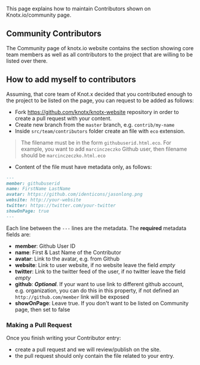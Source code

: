 This page explains how to maintain Contributors shown on Knotx.io/community page.

## Community Contributors

The Community page of knotx.io website contains the section showing core team members as well as all contributors to the project that are willing to be listed over there.

## How to add myself to contributors

Assuming, that core team of Knot.x decided that you contributed enough to the project to be listed on the page, you can request to be added as follows:
- Fork https://github.com/knotx/knotx-website repository in order to create a pull request with your content.
- Create new branch from the `master` branch, e.g. `contrib/my-name`
- Inside `src/team/contributors` folder create an file with `eco` extension.
> The filename must be in the form `githubuserid.html.eco`. For example, you want to add `marcinczeczko` Github user, then filename should be `marcinczeczko.html.eco`
- Content of the file must have metadata only, as follows:

``` md
---
member: githubuserid
name: FirstName LastName
avatar: https://github.com/identicons/jasonlong.png
website: http://your-website
twitter: https://twitter.com/your-twitter
showOnPage: true
---
```
Each line between the `---` lines are the metadata. The **required** metadata fields are:

* **member**: Github User ID
* **name**: First & Last Name of the Contributor
* **avatar**: Link to the avatar, e.g. from Github
* **website**: Link to user website, if no website leave the field *empty*
* **twitter**: Link to the twitter feed of the user, if no twitter leave the field *empty*
* **github**: ***Optional***. If your want to use link to different github account, e.g. organization, you can do this in this property, if not defined an `http://github.com/member` link will be exposed
* **showOnPage**: Leave true. If you don't want to be listed on Community page, then set to false

### Making a Pull Request
Once you finish writing your Contributor entry:
- create a pull request and we will review/publish on the site.
- the pull request should only contain the file related to your entry.
